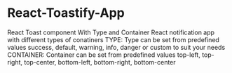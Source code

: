 # React-Toastify-App
React Toast component With Type and Container
React notification app with different types of conatiners
TYPE: Type can be set from predefined values success, default, warning, info, danger or custom to suit your needs
CONTAINER: Container can be set from predefined values top-left, top-right, top-center, bottom-left, bottom-right, bottom-center 
